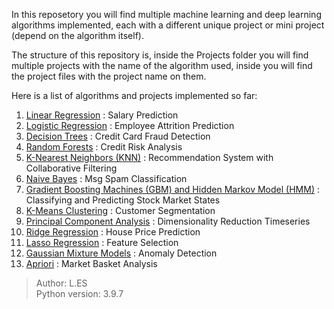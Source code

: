 In this reposetory you will find multiple machine learning and deep learning algorithms implemented, each with a different unique project or mini project (depend on the algorithm itself).

The structure of this repository is, inside the Projects folder you will find multiple projects with the name of the algorithm used, inside you will find the project files with the project name on them.

Here is a list of algorithms and projects implemented so far:
<ol>
    <li> <u>Linear Regression</u> : Salary Prediction</li>
    <li> <u>Logistic Regression</u> : Employee Attrition Prediction</li>
    <li> <u>Decision Trees</u> : Credit Card Fraud Detection</li>
    <li> <u>Random Forests</u> : Credit Risk Analysis</li>
    <li> <u>K-Nearest Neighbors (KNN)</u> : Recommendation System with Collaborative Filtering</li>
    <li> <u>Naive Bayes</u> : Msg Spam Classification</li>
    <li> <u>Gradient Boosting Machines (GBM) and Hidden Markov Model (HMM)</u> : Classifying and Predicting Stock Market States
    <li> <u>K-Means Clustering</u> : Customer Segmentation</li>
    <li> <u>Principal Component Analysis</u> : Dimensionality Reduction Timeseries</li>
    <li> <u>Ridge Regression</u> : House Price Prediction</li>
    <li> <u>Lasso Regression</u> : Feature Selection</li>
    <li> <u>Gaussian Mixture Models</u> : Anomaly Detection</li>
    <li> <u>Apriori</u> : Market Basket Analysis</li>
</ol>
    
> Author: L.ES</br>
> Python version: 3.9.7